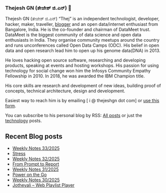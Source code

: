 ### Thejesh GN (ತೇಜೇಶ್ ಜಿ.ಎನ್) 👋

Thejesh GN (ತೇಜೇಶ್ ಜಿ.ಎನ್) “Thej” is an independent technologist, developer, hacker, maker, traveller, [blogger](https://thejeshgn.com/) and an open data/internet enthusiast from Bangalore, India. He is the co-founder and chairman of DataMeet trust. DataMeet is the biggest community of data science and open data enthusiasts in India. They organise community meetups around the country and runs unconferences called Open Data Camps (ODC). His belief in open data and open research lead him to open up his genome data(DNA) in 2013.

He loves hacking open source software, researching and developing products, speaking at events and hosting workshops. His passion for using technology for social change won him the Infosys Community Empathy Fellowship in 2010. In 2018, he was awarded the IBM Champion title.

His core skills are research and development of new ideas, building proof of concepts, technical architecture, design and development.

Easiest way to reach him is by emailing [ i @ thejeshgn dot com] or [use this form](https://thejeshgn.com/contact/).

You can subscribe to his personal blog by RSS: [All posts](https://feeds.thejeshgn.com/thejeshgn) or just the [technology](https://feeds.thejeshgn.com/technology) posts.

## Recent Blog posts
<!-- BLOG-POST-LIST:START -->
- [Weekly Notes 33/2025](https://thejeshgn.com/2025/08/15/weekly-notes-33-2025/)
- [Stress](https://thejeshgn.com/2025/08/12/stress/)
- [Weekly Notes 32/2025](https://thejeshgn.com/2025/08/08/weekly-notes-32-2025/)
- [From Prompt to Report](https://thejeshgn.com/2025/08/06/from-prompt-to-report/)
- [Weekly Notes 31/2025](https://thejeshgn.com/2025/08/01/weekly-notes-31-2025/)
- [Power on the Go](https://thejeshgn.com/2025/07/30/power-on-the-go/)
- [Weekly Notes 30/2025](https://thejeshgn.com/2025/07/25/weekly-notes-30-2025/)
- [Jotheyali – Web Playlist Player](https://thejeshgn.com/2025/07/24/jotheyali-web-playlist-player/)
<!-- BLOG-POST-LIST:END -->
